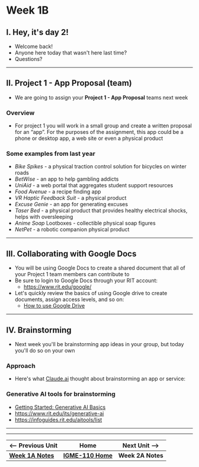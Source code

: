 # Week 1B

## I. Hey, it's day 2!
- Welcome back!
- Anyone here today that wasn't here last time?
- Questions?

---

## II. Project 1 - App Proposal (team)

- We are going to assign your **Project 1 - App Proposal** teams next week

### Overview
- For project 1 you will work in a small group and create a written proposal for an “app”. For the purposes of the assignment, this app could be a phone or desktop app, a web site or even a physical product

### Some examples from last year
- *Bike Spikes* - a physical traction control solution for bicycles on winter roads
- *BetWise* - an app to help gambling addicts
- *UniAid* - a web portal that aggregates student support resources
- *Food Avenue* - a recipe finding app
- *VR Haptic Feedback Suit* - a physical product
- *Excuse Genie* - an app for generating excuses
- *Taser Bed* - a physical product that provides healthy electrical shocks, helps with oversleeping
- *Anime Soap* Lootboxes - collectible physical soap figures
- *NetPet* - a robotic companion physical product

---

## III. Collaborating with Google Docs
- You will be using Google Docs to create a shared document that all of your Project 1 team members can contribute to 
- Be sure to login to Google Docs through your RIT account:
  - https://www.rit.edu/google/
- Let's quickly review the basics of using Google drive to create documents, assign access levels, and so on:
  - [How to use Google Drive](https://support.google.com/drive/answer/2424384)

---

## IV. Brainstorming
- Next week you'll be brainstorming app ideas in your group, but today you'll do so on your own

### Approach

- Here's what [Claude.ai](https://claude.ai) thought about brainstorming an app or service:




### Generative AI tools for brainstorming
- [Getting Started: Generative AI Basics](https://docs.google.com/document/d/14179Q1encszQhcpeXbB7AZNJGvNRm_LaUhdOITD53Fg/edit?usp=sharing)
- https://www.rit.edu/its/generative-ai
- https://infoguides.rit.edu/aitools/list

---
---

| <-- Previous Unit | Home | Next Unit -->
| --- | --- | --- 
|   [**Week 1A Notes**](1A.md)  |  [**IGME-110 Home**](../) | **Week 2A Notes**
